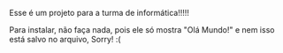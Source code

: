 Esse é um projeto para a turma de informática!!!!!

Para instalar, não faça nada, pois ele só mostra "Olá Mundo!" e nem isso está salvo no arquivo, Sorry! :( 
